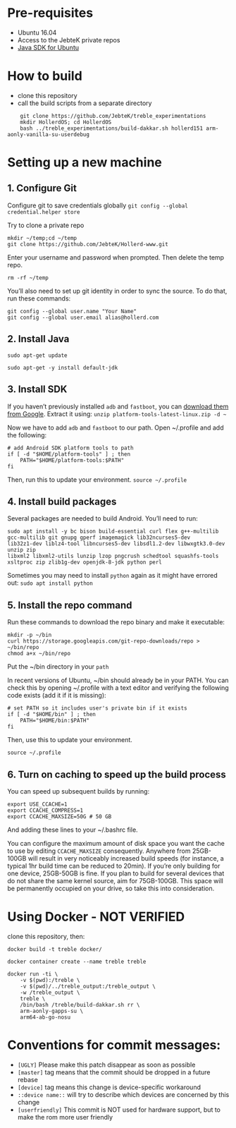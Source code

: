 # Pre-requisites
* Ubuntu 16.04
* Access to the JebteK private repos
* [Java SDK for Ubuntu](https://www.digitalocean.com/community/tutorials/how-to-install-java-with-apt-get-on-ubuntu-16-04)

# How to build

* clone this repository
* call the build scripts from a separate directory

```
    git clone https://github.com/JebteK/treble_experimentations
    mkdir HollerdOS; cd HollerdOS
    bash ../treble_experimentations/build-dakkar.sh hollerd151 arm-aonly-vanilla-su-userdebug
```

# Setting up a new machine
## 1. Configure Git

Configure git to save credentials globally
```git config --global credential.helper store```

Try to clone a private repo
``` 
mkdir ~/temp;cd ~/temp
git clone https://github.com/JebteK/Hollerd-www.git
```

Enter your username and password when prompted. Then delete the temp repo.

```rm -rf ~/temp```

You’ll also need to set up git identity in order to sync the source. To do that, run these commands:

```
git config --global user.name "Your Name"
git config --global user.email alias@hollerd.com
```

## 2. Install Java

```sudo apt-get update```

```sudo apt-get -y install default-jdk```

## 3. Install SDK
If you haven’t previously installed `adb` and `fastboot`, you can [download them from Google](https://dl.google.com/android/repository/platform-tools-latest-linux.zip).
Extract it using: ```unzip platform-tools-latest-linux.zip -d ~```

Now we have to add `adb` and `fastboot` to our path. Open ~/.profile and add the following:

```
# add Android SDK platform tools to path
if [ -d "$HOME/platform-tools" ] ; then
    PATH="$HOME/platform-tools:$PATH"
fi
```

Then, run this to update your environment. ```source ~/.profile```

## 4. Install build packages

Several packages are needed to build Android. You’ll need to run:

```
sudo apt install -y bc bison build-essential curl flex g++-multilib gcc-multilib git gnupg gperf imagemagick lib32ncurses5-dev
lib32z1-dev liblz4-tool libncurses5-dev libsdl1.2-dev libwxgtk3.0-dev unzip zip
libxml2 libxml2-utils lunzip lzop pngcrush schedtool squashfs-tools xsltproc zip zlib1g-dev openjdk-8-jdk python perl
```

Sometimes you may need to install `python` again as it might have errored out:
```sudo apt install python```

## 5. Install the repo command

Run these commands to download the repo binary and make it executable:

```
mkdir -p ~/bin
curl https://storage.googleapis.com/git-repo-downloads/repo > ~/bin/repo
chmod a+x ~/bin/repo
```

Put the ~/bin directory in your `path`

In recent versions of Ubuntu, ~/bin should already be in your PATH. You can check this by opening ~/.profile with a text editor and verifying the following code exists (add it if it is missing):

```
# set PATH so it includes user's private bin if it exists
if [ -d "$HOME/bin" ] ; then
    PATH="$HOME/bin:$PATH"
fi
```

Then, use this to update your environment.

```source ~/.profile```

## 6. Turn on caching to speed up the build process

You can speed up subsequent builds by running:

```
export USE_CCACHE=1
export CCACHE_COMPRESS=1
export CCACHE_MAXSIZE=50G # 50 GB
```

And adding these lines to your ~/.bashrc file. 

You can configure the maximum amount of disk space you want the cache to use by editing `CCACHE_MAXSIZE` consequently. Anywhere from 25GB-100GB will result in very noticeably increased build speeds (for instance, a typical 1hr build time can be reduced to 20min). If you’re only building for one device, 25GB-50GB is fine. If you plan to build for several devices that do not share the same kernel source, aim for 75GB-100GB. This space will be permanently occupied on your drive, so take this into consideration.

# Using Docker - NOT VERIFIED

clone this repository, then:

    docker build -t treble docker/
    
    docker container create --name treble treble
    
    docker run -ti \
        -v $(pwd):/treble \
        -v $(pwd)/../treble_output:/treble_output \
        -w /treble_output \
        treble \
        /bin/bash /treble/build-dakkar.sh rr \
        arm-aonly-gapps-su \
        arm64-ab-go-nosu

# Conventions for commit messages:

* `[UGLY]` Please make this patch disappear as soon as possible
* `[master]` tag means that the commit should be dropped in a future
  rebase
* `[device]` tag means this change is device-specific workaround
* `::device name::` will try to describe which devices are concerned
  by this change
* `[userfriendly]` This commit is NOT used for hardware support, but
  to make the rom more user friendly
